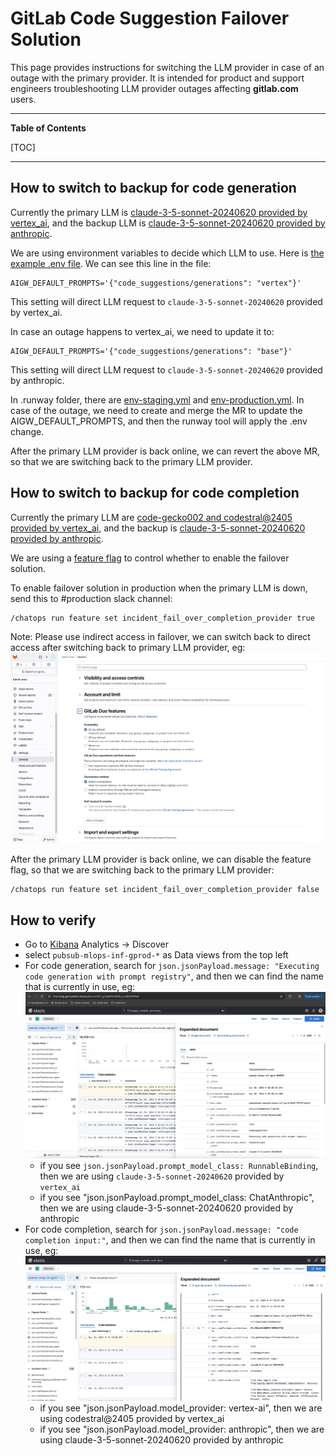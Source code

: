 <!-- Permit linking to GitLab docs and issues -->
<!-- markdownlint-disable MD034 -->
# GitLab Code Suggestion Failover Solution

This page provides instructions for switching the LLM provider in case of an outage with the primary provider. It is intended for product and support engineers troubleshooting LLM provider outages affecting **gitlab.com** users.

---

**Table of Contents**

[TOC]

---

## How to switch to backup for code generation

Currently the primary LLM is [claude-3-5-sonnet-20240620 provided by vertex_ai](https://gitlab.com/gitlab-org/modelops/applied-ml/code-suggestions/ai-assist/-/blob/main/ai_gateway/prompts/definitions/code_suggestions/generations/vertex.yml), and the backup LLM is [claude-3-5-sonnet-20240620 provided by anthropic](https://gitlab.com/gitlab-org/modelops/applied-ml/code-suggestions/ai-assist/-/blob/main/ai_gateway/prompts/definitions/code_suggestions/generations/base.yml).

We are using environment variables to decide which LLM to use. Here is [the example .env file](https://gitlab.com/gitlab-org/modelops/applied-ml/code-suggestions/ai-assist/-/blob/main/example.env?ref_type=heads). We can see this line in the file:

```
AIGW_DEFAULT_PROMPTS='{"code_suggestions/generations": "vertex"}'
```

This setting will direct LLM request to `claude-3-5-sonnet-20240620` provided by vertex_ai.

In case an outage happens to vertex_ai, we need to update it to:

```
AIGW_DEFAULT_PROMPTS='{"code_suggestions/generations": "base"}'
```

This setting will direct LLM request to `claude-3-5-sonnet-20240620` provided by anthropic.

In .runway folder, there are [env-staging.yml](https://gitlab.com/gitlab-org/modelops/applied-ml/code-suggestions/ai-assist/-/blob/main/.runway/env-production.yml?ref_type=heads) and [env-production.yml](https://gitlab.com/gitlab-org/modelops/applied-ml/code-suggestions/ai-assist/-/blob/main/.runway/env-staging.yml?ref_type=heads). In case of the outage, we need to create and merge the MR to update the AIGW_DEFAULT_PROMPTS, and then the runway tool will apply the .env change.

After the primary LLM provider is back online, we can revert the above MR, so that we are switching back to the primary LLM provider.

## How to switch to backup for code completion

Currently the primary LLM are [code-gecko002 and codestral@2405 provided by vertex_ai](https://gitlab.com/gitlab-org/gitlab/-/blob/master/ee/lib/code_suggestions/tasks/code_completion.rb#L40), and the backup is [claude-3-5-sonnet-20240620 provided by anthropic](https://gitlab.com/gitlab-org/gitlab/-/blob/master/ee/lib/code_suggestions/prompts/code_completion/anthropic.rb).

We are using a [feature flag](https://gitlab.com/gitlab-org/gitlab/-/issues/501503) to control whether to enable the failover solution.

To enable failover solution in production when the primary LLM is down, send this to #production slack channel:

```
/chatops run feature set incident_fail_over_completion_provider true
```

Note: Please use indirect access in failover, we can switch back to direct access after switching back to primary LLM provider, eg:
![failover access](img/code_completion_failover_set.png)

After the primary LLM provider is back online, we can disable the feature flag, so that we are switching back to the primary LLM provider:

```
/chatops run feature set incident_fail_over_completion_provider false
```

## How to verify

* Go to [Kibana](https://log.gprd.gitlab.net/app/home#/) Analytics -> Discover
* select `pubsub-mlops-inf-gprod-*` as Data views from the top left
* For code generation, search for `json.jsonPayload.message: "Executing code generation with prompt registry"`, and then we can find the name that is currently in use, eg:
![kibana code gen logs](img/aigw_code_gen_log.png)
  * if you see `json.jsonPayload.prompt_model_class: RunnableBinding`, then we are using `claude-3-5-sonnet-20240620` provided by `vertex_ai`
  * if you see "json.jsonPayload.prompt_model_class: ChatAnthropic", then we are using claude-3-5-sonnet-20240620 provided by anthropic
* For code completion, search for `json.jsonPayload.message: "code completion input:"`, and then we can find the name that is currently in use, eg:
![kibana code completion logs](img/aigw_code_completion_log.png)
  * if you see "json.jsonPayload.model_provider: vertex-ai", then we are using codestral@2405 provided by vertex_ai
  * if you see "json.jsonPayload.model_provider: anthropic", then we are using claude-3-5-sonnet-20240620 provided by anthropic
